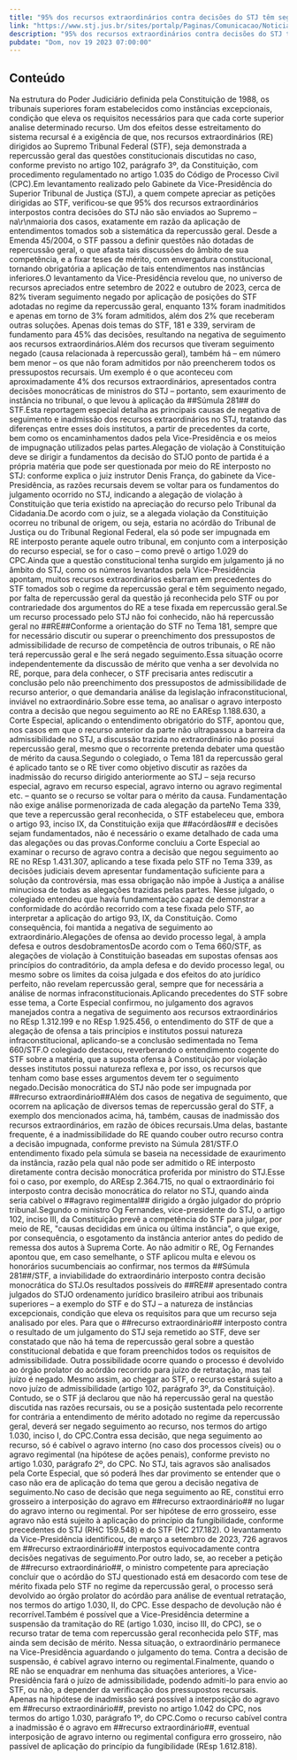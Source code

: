 ```yaml
---
title: "95% dos recursos extraordinários contra decisões do STJ têm seguimento negado ou são inadmitidos pela Vice-Presidência"
link: "https://www.stj.jus.br/sites/portalp/Paginas/Comunicacao/Noticias/2023/19112023-95--dos-recursos-extraordinarios-contra-decisoes-do-STJ-tem-seguimento-negado-ou-sao-inadmitidos.aspx"
description: "95% dos recursos extraordinários contra decisões do STJ têm seguimento negado ou são inadmitidos pela Vice-Presidência"
pubdate: "Dom, nov 19 2023 07:00:00"
---
```


## Conteúdo

Na estrutura do Poder Judiciário definida pela Constituição de 1988, os tribunais superiores foram estabelecidos como instâncias excepcionais, condição que eleva os requisitos necessários para que cada corte superior analise determinado recurso. Um dos efeitos desse estreitamento do sistema recursal é a exigência de que, nos recursos extraordinários (RE) dirigidos ao Supremo Tribunal Federal (STF), seja demonstrada a repercussão geral das questões constitucionais discutidas no caso, conforme previsto no artigo 102, parágrafo 3º, da Constituição, com procedimento regulamentado no artigo 1.035 do Código de Processo Civil (CPC).Em levantamento realizado pelo Gabinete da Vice-Presidência do Superior Tribunal de Justiça (STJ), a quem compete apreciar as petições dirigidas ao STF, verificou-se que 95% dos recursos extraordinários interpostos contra decisões do STJ não são enviados ao Supremo – na\r\nmaioria dos casos, exatamente em razão da aplicação de entendimentos tomados sob a sistemática da repercussão geral. Desde a Emenda 45/2004, o STF passou a definir questões não dotadas de repercussão geral, o que afasta tais discussões do âmbito de sua competência, e a fixar teses de mérito, com envergadura constitucional, tornando obrigatória a aplicação de tais entendimentos nas instâncias inferiores.O levantamento da Vice-Presidência revelou que, no universo de recursos apreciados entre setembro de 2022 e outubro de 2023, cerca de 82% tiveram seguimento negado por aplicação de posições do STF adotadas no regime da repercussão geral, enquanto 13% foram inadmitidos e apenas em torno de 3% foram admitidos, além dos 2% que receberam outras soluções. Apenas dois temas do STF, 181 e 339, serviram de fundamento para 45% das decisões, resultando na negativa de seguimento aos recursos extraordinários.Além dos recursos que tiveram seguimento negado (causa relacionada à repercussão geral), também há – em número bem menor – os que não foram admitidos por não preencherem todos os pressupostos recursais. Um exemplo é o que aconteceu com aproximadamente 4% dos recursos extraordinários, apresentados contra decisões monocráticas de ministros do STJ – portanto, sem exaurimento de instância no tribunal, o que levou à aplicação da ##Súmula 281## do STF.Esta reportagem especial detalha as principais causas de negativa de seguimento e inadmissão dos recursos extraordinários no STJ, tratando das diferenças entre esses dois institutos, a partir de precedentes da corte, bem como os encaminhamentos dados pela Vice-Presidência e os meios de impugnação utilizados pelas partes.Alegação de violação à Constituição deve se dirigir a fundamentos da decisão do STJO ponto de partida é a própria matéria que pode ser questionada por meio do RE interposto no STJ: conforme explica o juiz instrutor Denis França, do gabinete da Vice-Presidência, as razões recursais devem se voltar para os fundamentos do julgamento ocorrido no STJ, indicando a alegação de violação à Constituição que teria existido na apreciação do recurso pelo Tribunal da Cidadania.De acordo com o juiz, se a alegada violação da Constituição ocorreu no tribunal de origem, ou seja, estaria no acórdão do Tribunal de Justiça ou do Tribunal Regional Federal, ela só pode ser impugnada em RE interposto perante aquele outro tribunal, em conjunto com a interposição do recurso especial, se for o caso – como prevê o artigo 1.029 do CPC.Ainda que a questão constitucional tenha surgido em julgamento já no âmbito do STJ, como os números levantados pela Vice-Presidência apontam, muitos recursos extraordinários esbarram em precedentes do STF tomados sob o regime da repercussão geral e têm seguimento negado, por falta de repercussão geral da questão já reconhecida pelo STF ou por contrariedade dos argumentos do RE a tese fixada em repercussão geral.Se um recurso processado pelo STJ não foi conhecido, não há repercussão geral no ##RE##Conforme a orientação do STF no Tema 181, sempre que for necessário discutir ou superar o preenchimento dos pressupostos de admissibilidade de recurso de competência de outros tribunais, o RE não terá repercussão geral e lhe será negado seguimento.Essa situação ocorre independentemente da discussão de mérito que venha a ser devolvida no RE, porque, para dela conhecer, o STF precisaria antes rediscutir a conclusão pelo não preenchimento dos pressupostos de admissibilidade de recurso anterior, o que demandaria análise da legislação infraconstitucional, inviável no extraordinário.Sobre esse tema, ao analisar o agravo interposto contra a decisão que negou seguimento ao RE no EAREsp 1.188.630, a Corte Especial, aplicando o entendimento obrigatório do STF, apontou que, nos casos em que o recurso anterior da parte não ultrapassou a barreira da admissibilidade no STJ, a discussão trazida no extraordinário não possui repercussão geral, mesmo que o recorrente pretenda debater uma questão de mérito da causa.Segundo o colegiado, o Tema 181 da repercussão geral é aplicado tanto se o RE tiver como objetivo discutir as razões da inadmissão do recurso dirigido anteriormente ao STJ – seja recurso especial, agravo em recurso especial, agravo interno ou agravo regimental etc. – quanto se o recurso se voltar para o mérito da causa. Fundamentação não exige análise pormenorizada de cada alegação da parteNo Tema 339, que teve a repercussão geral reconhecida, o STF estabeleceu que, embora o artigo 93, inciso IX, da Constituição exija que ##acórdãos## e decisões sejam fundamentados, não é necessário o exame detalhado de cada uma das alegações ou das provas.Conforme concluiu a Corte Especial ao examinar o recurso de agravo contra a decisão que negou seguimento ao RE no REsp 1.431.307, aplicando a tese fixada pelo STF no Tema 339, as decisões judiciais devem apresentar fundamentação suficiente para a solução da controvérsia, mas essa obrigação não impõe à Justiça a análise minuciosa de todas as alegações trazidas pelas partes. Nesse julgado, o colegiado entendeu que havia fundamentação capaz de demonstrar a conformidade do acórdão recorrido com a tese fixada pelo STF, ao interpretar a aplicação do artigo 93, IX, da Constituição. Como consequência, foi mantida a negativa de seguimento ao extraordinário.Alegações de ofensa ao devido processo legal, à ampla defesa e outros desdobramentosDe acordo com o Tema 660/STF, as alegações de violação à Constituição baseadas em supostas ofensas aos princípios do contraditório, da ampla defesa e do devido processo legal, ou mesmo sobre os limites da coisa julgada e dos efeitos do ato jurídico perfeito, não revelam repercussão geral, sempre que for necessária a análise de normas infraconstitucionais.Aplicando precedentes do STF sobre esse tema, a Corte Especial confirmou, no julgamento dos agravos manejados contra a negativa de seguimento aos recursos extraordinários no REsp 1.312.199 e no REsp 1.925.456, o entendimento do STF de que a alegação de ofensa a tais princípios e institutos possui natureza infraconstitucional, aplicando-se a conclusão sedimentada no Tema 660/STF.O colegiado destacou, reverberando o entendimento cogente do STF sobre a matéria, que a suposta ofensa à Constituição por violação desses institutos possui natureza reflexa e, por isso, os recursos que tenham como base esses argumentos devem ter o seguimento negado.Decisão monocrática do STJ não pode ser impugnada por ##recurso extraordinário##Além dos casos de negativa de seguimento, que ocorrem na aplicação de diversos temas de repercussão geral do STF, a exemplo dos mencionados acima, há, também, causas de inadmissão dos recursos extraordinários, em razão de óbices recursais.Uma delas, bastante frequente, é a inadmissibilidade do RE quando couber outro recurso contra a decisão impugnada, conforme previsto na Súmula 281/STF.O entendimento fixado pela súmula se baseia na necessidade de exaurimento da instância, razão pela qual não pode ser admitido o RE interposto diretamente contra decisão monocrática proferida por ministro do STJ.Esse foi o caso, por exemplo, do AREsp 2.364.715, no qual o extraordinário foi interposto contra decisão monocrática do relator no STJ, quando ainda seria cabível o ##agravo regimental## dirigido a órgão julgador do próprio tribunal.Segundo o ministro Og Fernandes, vice-presidente do STJ, o artigo 102, inciso III, da Constituição prevê a competência do STF para julgar, por meio de RE, "causas decididas em única ou última instância", o que exige, por consequência, o esgotamento da instância anterior antes do pedido de remessa dos autos à Suprema Corte. Ao não admitir o RE, Og Fernandes apontou que, em caso semelhante, o STF aplicou multa e elevou os honorários sucumbenciais ao confirmar, nos termos da ##Súmula 281##/STF, a inviabilidade do extraordinário interposto contra decisão monocrática do STJ.Os resultados possíveis do ##RE## apresentado contra julgados do STJO ordenamento jurídico brasileiro atribui aos tribunais superiores – a exemplo do STF e do STJ – a natureza de instâncias excepcionais, condição que eleva os requisitos para que um recurso seja analisado por eles. Para que o ##recurso extraordinário## interposto contra o resultado de um julgamento do STJ seja remetido ao STF, deve ser constatado que não há tema de repercussão geral sobre a questão constitucional debatida e que foram preenchidos todos os requisitos de admissibilidade. Outra possibilidade ocorre quando o processo é devolvido ao órgão prolator do acórdão recorrido para juízo de retratação, mas tal juízo é negado. Mesmo assim, ao chegar ao STF, o recurso estará sujeito a novo juízo de admissibilidade (artigo 102, parágrafo 3º, da Constituição). Contudo, se o STF já declarou que não há repercussão geral na questão discutida nas razões recursais, ou se a posição sustentada pelo recorrente for contrária a entendimento de mérito adotado no regime da repercussão geral, deverá ser negado seguimento ao recurso, nos termos do artigo 1.030, inciso I, do CPC.Contra essa decisão, que nega seguimento ao recurso, só é cabível o agravo interno (no caso dos processos cíveis) ou o agravo regimental (na hipótese de ações penais), conforme previsto no artigo 1.030, parágrafo 2º, do CPC. No STJ, tais agravos são analisados pela Corte Especial, que só poderá lhes dar provimento se entender que o caso não era de aplicação do tema que gerou a decisão negativa de seguimento.No caso de decisão que nega seguimento ao RE, constitui erro grosseiro a interposição do agravo em ##recurso extraordinário## no lugar do agravo interno ou regimental. Por ser hipótese de erro grosseiro, esse agravo não está sujeito à aplicação do princípio da fungibilidade, conforme precedentes do STJ (RHC 159.548) e do STF (HC 217.182). O levantamento da Vice-Presidência identificou, de março a setembro de 2023, 726 agravos em ##recurso extraordinário## interpostos equivocadamente contra decisões negativas de seguimento.Por outro lado, se, ao receber a petição de ##recurso extraordinário##, o ministro competente para apreciação concluir que o acórdão do STJ questionado está em desacordo com tese de mérito fixada pelo STF no regime da repercussão geral, o processo será devolvido ao órgão prolator do acórdão para análise de eventual retratação, nos termos do artigo 1.030, II, do CPC. Esse despacho de devolução não é recorrível.Também é possível que a Vice-Presidência determine a suspensão da tramitação do RE (artigo 1.030, inciso III, do CPC), se o recurso tratar de tema com repercussão geral reconhecida pelo STF, mas ainda sem decisão de mérito. Nessa situação, o extraordinário permanece na Vice-Presidência aguardando o julgamento do tema. Contra a decisão de suspensão, é cabível agravo interno ou regimental.Finalmente, quando o RE não se enquadrar em nenhuma das situações anteriores, a Vice-Presidência fará o juízo de admissibilidade, podendo admiti-lo para envio ao STF, ou não, a depender da verificação dos pressupostos recursais. Apenas na hipótese de inadmissão será possível a interposição do agravo em ##recurso extraordinário##, previsto no artigo 1.042 do CPC, nos termos do artigo 1.030, parágrafo 1º, do CPC.Como o recurso cabível contra a inadmissão é o agravo em ##recurso extraordinário##, eventual interposição de agravo interno ou regimental configura erro grosseiro, não passível de aplicação do princípio da fungibilidade (REsp 1.612.818).

